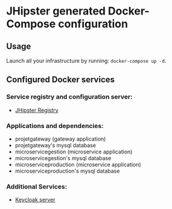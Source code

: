 # JHipster generated Docker-Compose configuration

## Usage

Launch all your infrastructure by running: `docker-compose up -d`.

## Configured Docker services

### Service registry and configuration server:

- [JHipster Registry](http://localhost:8761)

### Applications and dependencies:

- projetgateway (gateway application)
- projetgateway's mysql database
- microservicegestion (microservice application)
- microservicegestion's mysql database
- microserviceproduction (microservice application)
- microserviceproduction's mysql database

### Additional Services:

- [Keycloak server](http://localhost:9080)
